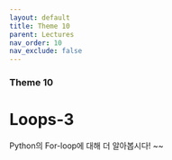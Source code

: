 ```yaml
---
layout: default
title: Theme 10
parent: Lectures
nav_order: 10
nav_exclude: false
---
```

### Theme 10
# Loops-3
Python의 For-loop에 대해 더 알아봅시다! ~~